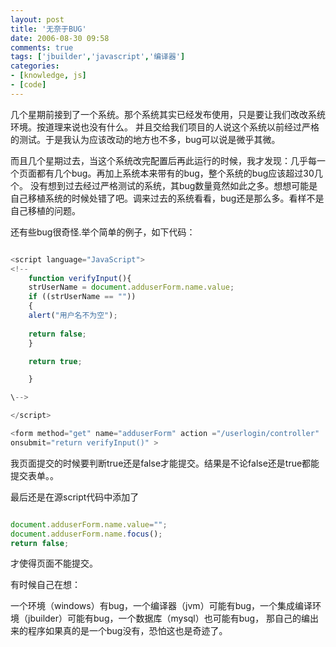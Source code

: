 ```yaml
---
layout: post
title: '无奈于BUG'
date: 2006-08-30 09:58
comments: true
tags: ['jbuilder','javascript','编译器']
categories:
- [knowledge, js]
- [code]
---
```


几个星期前接到了一个系统。那个系统其实已经发布使用，只是要让我们改改系统环境。按道理来说也没有什么。
并且交给我们项目的人说这个系统以前经过严格的测试。于是我认为应该改动的地方也不多，bug可以说是微乎其微。

而且几个星期过去，当这个系统改完配置后再此运行的时候，我才发现：几乎每一个页面都有几个bug。再加上系统本来带有的bug，整个系统的bug应该超过30几个。
没有想到过去经过严格测试的系统，其bug数量竟然如此之多。想想可能是自己移植系统的时候处错了吧。调来过去的系统看看，bug还是那么多。看样不是自己移植的问题。

还有些bug很奇怪.举个简单的例子，如下代码：
```js

<script language="JavaScript">  
<!--  
    function verifyInput(){  
    strUserName = document.adduserForm.name.value;  
    if ((strUserName == ""))  
    {  
    alert("用户名不为空");  
    
    return false;  
    }

    return true;

    }

\-->

</script>

<form method="get" name="adduserForm" action ="/userlogin/controller"
onsubmit="return verifyInput()" >


```


我页面提交的时候要判断true还是false才能提交。结果是不论false还是true都能提交表单。。

最后还是在源script代码中添加了
```js

document.adduserForm.name.value="";  
document.adduserForm.name.focus();  
return false;

```


才使得页面不能提交。

有时候自己在想：

一个环境（windows）有bug，一个编译器（jvm）可能有bug，一个集成编译环境（jbuilder）可能有bug，一个数据库（mysql）也可能有bug，
那自己的编出来的程序如果真的是一个bug没有，恐怕这也是奇迹了。

